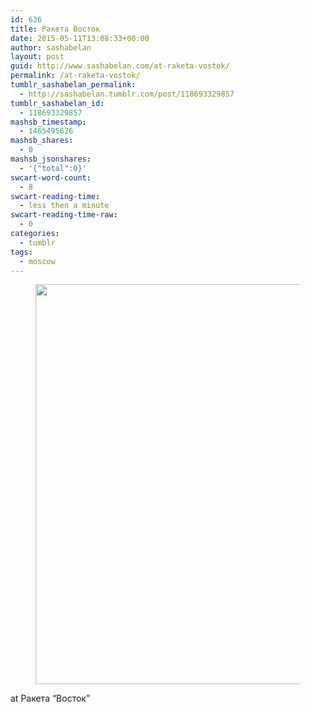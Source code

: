 ```yaml
---
id: 636
title: Ракета Восток
date: 2015-05-11T13:08:33+00:00
author: sashabelan
layout: post
guid: http://www.sashabelan.com/at-raketa-vostok/
permalink: /at-raketa-vostok/
tumblr_sashabelan_permalink:
  - http://sashabelan.tumblr.com/post/118693329857
tumblr_sashabelan_id:
  - 118693329857
mashsb_timestamp:
  - 1465495626
mashsb_shares:
  - 0
mashsb_jsonshares:
  - '{"total":0}'
swcart-word-count:
  - 8
swcart-reading-time:
  - less then a minute
swcart-reading-time-raw:
  - 0
categories:
  - tumblr
tags:
  - moscow
---
```

<div id='gallery-682' class='gallery galleryid-636 gallery-columns-1 gallery-size-full'>
  <figure class='gallery-item'> 
  
  <div class='gallery-icon landscape'>
    <img width="640" height="640" src="http://www.sashabelan.ru/wp-content/uploads/2015/05/tumblr_no6si9uRNI1qarj97o1_1280.jpg" class="attachment-full size-full" alt="" srcset="http://www.sashabelan.ru/wp-content/uploads/2015/05/tumblr_no6si9uRNI1qarj97o1_1280.jpg 640w, http://www.sashabelan.ru/wp-content/uploads/2015/05/tumblr_no6si9uRNI1qarj97o1_1280-150x150.jpg 150w, http://www.sashabelan.ru/wp-content/uploads/2015/05/tumblr_no6si9uRNI1qarj97o1_1280-300x300.jpg 300w, http://www.sashabelan.ru/wp-content/uploads/2015/05/tumblr_no6si9uRNI1qarj97o1_1280-230x230.jpg 230w, http://www.sashabelan.ru/wp-content/uploads/2015/05/tumblr_no6si9uRNI1qarj97o1_1280-350x350.jpg 350w" sizes="(max-width: 640px) 100vw, 640px" />
  </div></figure>
</div>

at Ракета “Восток”